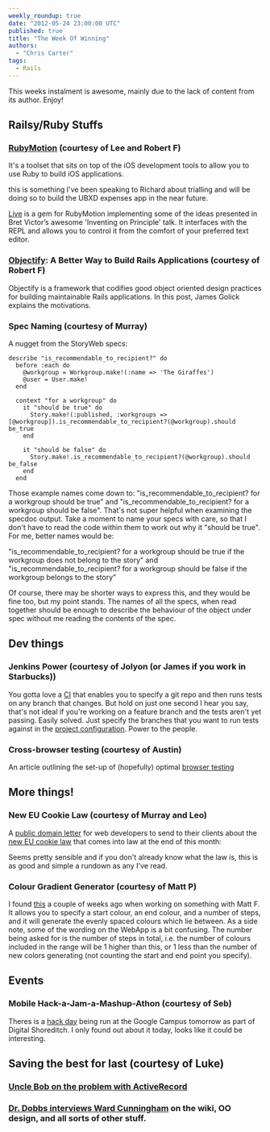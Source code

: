 ```yaml
---
weekly_roundup: true
date: "2012-05-24 23:00:00 UTC"
published: true
title: "The Week Of Winning"
authors:
  - "Chris Carter"
tags:
  - Rails
---
```


This weeks instalment is awesome, mainly due to the lack of content from its author. Enjoy!

## Railsy/Ruby Stuffs

### [RubyMotion](http://www.rubymotion.com/) (courtesy of Lee and Robert F)

It's a toolset that sits on top of the iOS development tools to allow you to use Ruby to build iOS applications.

this is something I've been speaking to Richard about trialling and will be doing so to build the UBXD expenses app in the near future.

[Live](http://rubyweekly.us1.list-manage.com/track/click?u=0618f6a79d6bb9675f313ceb2&id=e1dc28d2b9&e=3fcba5cd8e) is a gem for RubyMotion implementing some of the ideas presented in Bret Victor’s awesome 'Inventing on Principle' talk. It interfaces with the REPL and allows you to control it from the comfort of your preferred text editor.

### [Objectify](http://rubyweekly.us1.list-manage1.com/track/click?u=0618f6a79d6bb9675f313ceb2&id=930588937e&e=3fcba5cd8e): A Better Way to Build Rails Applications (courtesy of Robert F)

Objectify is a framework that codifies good object oriented design practices for building maintainable Rails applications. In this post, James Golick explains the motivations.

### Spec Naming (courtesy of Murray)

A nugget from the StoryWeb specs:

    describe "is_recommendable_to_recipient?" do
      before :each do
        @workgroup = Workgroup.make!(:name => 'The Giraffes')
        @user = User.make!
      end

      context "for a workgroup" do
        it "should be true" do
          Story.make!(:published, :workgroups => [@workgroup]).is_recommendable_to_recipient?(@workgroup).should be_true
        end

        it "should be false" do
          Story.make!.is_recommendable_to_recipient?(@workgroup).should be_false
        end
      end

Those example names come down to: "is_recommendable_to_recipient? for a workgroup should be true" and "is_recommendable_to_recipient? for a workgroup should be false".  That's not super helpful when examining the specdoc output.  Take a moment to name your specs with care, so that I don't have to read the code within them to work out why it "should be true".  For me, better names would be:

"is_recommendable_to_recipient? for a workgroup should be true if the workgroup does not belong to the story" and
"is_recommendable_to_recipient? for a workgroup should be false if the workgroup belongs to the story"

Of course, there may be shorter ways to express this, and they would be fine too, but my point stands.  The names of all the specs, when read together should be enough to describe the behaviour of the object under spec without me reading the contents of the spec.

## Dev things

### Jenkins Power (courtesy of Jolyon (or James if you work in Starbucks))

You gotta love a [CI](http://jenkins-ci.org/) that enables you to specify a git repo and then runs tests on any branch that changes. But hold on just one second I hear you say, that's not ideal if you're working on a feature branch and the tests aren't yet passing. Easily solved. Just specify the branches that you want to run tests against in the [project configuration](https://jenkins.unboxedconsulting.com/job/Five_Capetown/configure). Power to the people.

### Cross-browser testing (courtesy of Austin)

An article outlining the set-up of (hopefully) optimal [browser testing](http://coding.smashingmagazine.com/2011/09/02/reliable-cross-browser-testing-part-1-internet-explorer/)

## More things!

### New EU Cookie Law (courtesy of Murray and Leo)

A [public domain letter](http://gilest.org/cookie-law-text.html) for web developers to send to their clients about the [new EU cookie law](http://www.theregister.co.uk/2012/05/18/cookie_law_ico/) that comes into law at the end of this month:

Seems pretty sensible and if you don't already know what the law is, this is as good and simple a rundown as any I've read.

### Colour Gradient Generator (courtesy of Matt P)

I found [this](http://www.herethere.net/~samson/php/color_gradient/) a couple of weeks ago when working on something with Matt F.
It allows you to specify a start colour, an end colour, and a number of steps, and it will generate the evenly spaced colours which lie between.
As a side note, some of the wording on the WebApp is a bit confusing. The number being asked for is the number of steps in total, i.e. the number of colours included in the range will be 1 higher than this, or 1 less than the number of new colors generating (not counting the start and end point you specify).

## Events

### Mobile Hack-a-Jam-a-Mashup-Athon (courtesy of Seb)

Theres is a [hack day](http://digitalshoreditch.com/hack/) being run at the Google Campus tomorrow as part of Digital Shoreditch.
I only found out about it today, looks like it could be interesting.

## Saving the best for last (courtesy of Luke)

### [Uncle Bob on the problem with ActiveRecord](http://blog.objectmentor.com/articles/2007/11/02/active-record-vs-objects)

### [Dr. Dobbs interviews Ward Cunningham](http://www.drdobbs.com/architecture-and-design/240000393) on the wiki, OO design, and all sorts of other stuff.
